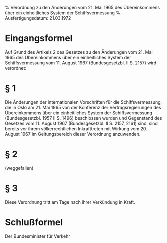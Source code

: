 % Verordnung zu den Änderungen vom 21. Mai 1965 des Übereinkommens über ein einheitliches System der Schiffsvermessung
% Ausfertigungsdatum: 21.03.1972
 
# Eingangsformel

Auf Grund des Artikels 2 des Gesetzes zu den Änderungen vom 21. Mai 1965 des Übereinkommens über ein einheitliches System der Schiffsvermessung vom 11. August 1967 (Bundesgesetzbl. II S. 2157) wird verordnet:

# § 1

Die Änderungen der internationalen Vorschriften für die Schiffsvermessung, die in Oslo am 21. Mai 1965 von der Konferenz der Vertragsregierungen des Übereinkommens über ein einheitliches System der Schiffsvermessung (Bundesgesetzbl. 1957 II S. 1496) beschlossen wurden und Gegenstand des Gesetzes vom 11. August 1967 (Bundesgesetzbl. II S. 2157, 2161) sind, sind bereits vor ihrem völkerrechtlichen Inkrafttreten mit Wirkung vom 20. August 1967 im Geltungsbereich dieser Verordnung anzuwenden.

# § 2

(weggefallen)

# § 3

Diese Verordnung tritt am Tage nach ihrer Verkündung in Kraft.

# Schlußformel

Der Bundesminister für Verkehr
